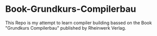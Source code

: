 # Book-Grundkurs-Compilerbau
This Repo is my attempt to learn compiler building bassed on the Book "Grundkurs Compilerbau" published by Rheinwerk Verlag.
